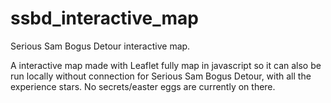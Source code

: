 # ssbd_interactive_map
Serious Sam Bogus Detour interactive map.

A interactive map made with Leaflet fully map in javascript so it can also be run locally without connection for Serious Sam Bogus Detour, with all the experience stars. 
No secrets/easter eggs are currently on there.
